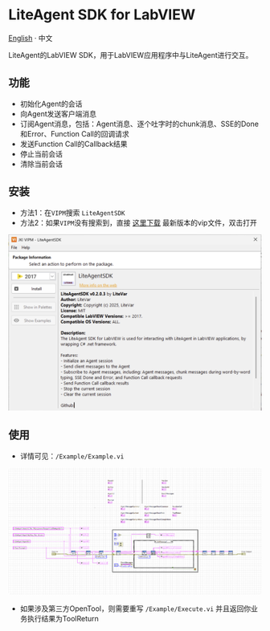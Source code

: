 # LiteAgent SDK for LabVIEW

[English](README.md) · 中文

LiteAgent的LabVIEW SDK，用于LabVIEW应用程序中与LiteAgent进行交互。

## 功能

- 初始化Agent的会话
- 向Agent发送客户端消息
- 订阅Agent消息，包括：Agent消息、逐个吐字时的chunk消息、SSE的Done和Error、Function Call的回调请求
- 发送Function Call的Callback结果
- 停止当前会话
- 清除当前会话

## 安装

- 方法1：在`VIPM`搜索 `LiteAgentSDK`
- 方法2：如果`VIPM`没有搜索到，直接 [这里下载](https://github.com/LiteVar/LiteAgent/blob/master/lite_agent_sdk/labview/Build/) 最新版本的vip文件，双击打开

![VIPM.png](img/VIPM.png)

## 使用

- 详情可见：`/Example/Example.vi`

![example.png](img/example.png)

- 如果涉及第三方OpenTool，则需要重写 `/Example/Execute.vi`  并且返回你业务执行结果为ToolReturn


